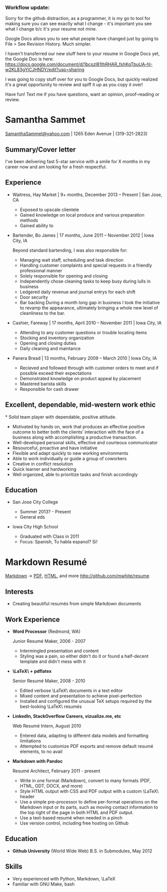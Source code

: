 ### Workflow update:
Sorry for the github distraction, as a programmer, it is my go to tool for making
sure you can see exactly what I change - it's important you see what I change b/c it's your resume not mine.

Google Docs allows you to see what people have changed just by going to File > See Revision History. Much simpler.

I haven't transferred our new stuff here to your resume in Google Docs yet, the Google Doc is here:
https://docs.google.com/document/d/1bcszI81thRHAR_fshKgTbuUA-hI-w2KL83gYiCJHNDY/edit?usp=sharing

I was going to copy stuff over for you to Google Docs, but quickly realized it's a
great opportunity to review and spiff it up as you copy it over!

Have fun! Text me if you have questions, want an opinion, proof-reading or review.

Samantha Sammet
===============

SamanthaSammet@yahoo.com |  1265 Eden Avenue | (319-321-2823)

Summary/Cover letter
--------------------

I've been delivering fast 5-star service with a smile for X months in my career
now and am looking for a fresh respectful.


Experience
----------
* Waitress, Hay Market | 9+ months, December 2013 – Present   | San Jose, CA
    - Exposed to upscale clientele
    - Gained knowledge on local produce and various preparation methods 
    - Gained ability to 
* Bartender, Bo James  | 17 months, June 2011 – November 2012 | Iowa City, IA
  
  Beyond standard bartending, I was also responsible for:
    - Managing wait staff, scheduling and task direction
    - Handling customer complaints and special requests in a friendly professional manner
    - Solely responsible for opening and closing  
    - Independently chose cleaning tasks to keep busy during lulls in business 
    - Ledgered daily revenue and journal entrys for each shift 
    - Door security 
    - Bar backing 
  During a month long gap in business I took the initiative to revamp the appearance, ultimately bringing a whole new level of cleanliness to the bar. 

* Cashier, Fareway | 17 months, April 2010 – November 2011 | Iowa City, IA
    - Attending to any customer questions or trouble locating items 
    - Stocking and inventory organization
    - Opening and closing duties 
    - Daily cleaning and maintance 

* Panera Bread | 13 months, February 2009 –  March 2010 | Iowa City, IA 
    - Recieved and followed through with customer orders to meet and if possible exceed their expectations
    - Demonstrated knowledge on product appeal by placement 
    - Mastered barista skills 
    - Responsible for cash drawer


Excellent, dependable, mid-western work ethic
--------------------------------------------

 * Solid team player with dependable, positive attitude.
 * Motivated by hands on, work that produces an effective positive outcome to better both the clients’ interaction with the face of a business along with accomplishing a productive transaction.
 * Well-developed personal skills, effective and courteous communicator
 * Resourceful, proactive and have initiative
 * Flexible and adapt quickly to new working environments
 * Able to work individually or guide a group of coworkers
 * Creative in conflict resolution
 * Quick learner and hardworking
 * Well organized, able to prioritize tasks and finish accordingly


Education
---------
* San Jose City College
   - Summer 2013? - Present
   - General eds

* Iowa City High School
   - Graduated with Class in 2011
   - Focus: Spanish, Tu habla espanol? Si!


Markdown Resumé
===============

[Markdown](https://raw.github.com/mwhite/resume/master/resume.md) -> [PDF](https://raw.github.com/mwhite/resume/master/resume.pdf), [HTML](http://mwhite.github.com/resume), and more
<http://github.com/mwhite/resume>

Interests
---------

*   Creating beautiful resumés from simple Markdown documents


Work Experience
---------------

*   **Word Processor** (Redmond, WA)

    Junior Resumé Maker, 2006 - 2007

    -   Intermingled presentation and content
    -   Styling was a pain, so either didn't do it or found a half-decent
        template and didn't mess with it

*   **\LaTeX\ + pdflatex**

    Senior Resumé Maker, 2008 - 2010

    -   Edited verbose \LaTeX\ documents in a text editor
    -   Mixed content and presentation to achieve pixel-perfection
    -   Installed and configured the unusual TeX setups required by the
        best-looking \LaTeX\ resumés

*   **LinkedIn, StackOverflow Careers, vizualize.me, etc**

    Web Resumé Intern, August 2010

    -   Entered data, adapting to different data models and formatting
        limitations
    -   Attempted to customize PDF exports and remove default resumé elements,
        to no avail

*   **Markdown with Pandoc**

    Resumé Architect, February 2011 - present

    -   Write in one format (Markdown), convert to many formats (PDF, HTML, ODT,
        DOCX, and more)
    -   Style HTML output with CSS and PDF output with a custom \LaTeX\ header
    -   Use a simple pre-processor to define per-format operations on the
        Markdown input or its parts, such as moving contact information to the
        top right of the page in both HTML and PDF output.
    -   Use a text-based resumé when needed in a pinch
    -   Use version control, including free hosting on Github


Education
---------
  *   **Github University** (World Wide Web)
      B.S. in Submodules, May 2012

Skills
------
  *   Very experienced with Python, Markdown, \LaTeX
  *   Familiar with GNU Make, bash
